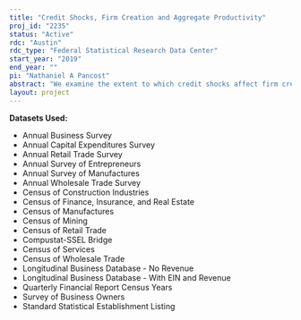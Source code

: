 ```yaml
---
title: "Credit Shocks, Firm Creation and Aggregate Productivity"
proj_id: "2235"
status: "Active"
rdc: "Austin"
rdc_type: "Federal Statistical Research Data Center"
start_year: "2019"
end_year: ""
pi: "Nathaniel A Pancost"
abstract: "We examine the extent to which credit shocks affect firm creation and economic growth using two large shocks to credit: the introduction of bank-branch deregulation laws across US states from the 1970s through the mid-1990s, and the recent financial crisis. Although there is consensus in the literature that a more efficient financial sector allows for a better allocation of resources towards more-productive firms, spurring aggregate productivity and economic growth, most research only considers established firms, ignoring the creation of new firms. We analyze how credit shocks impact entry and exit of firms, as well as the productivity, size, and debt structure of firms that enter, and how such conditions persist over time. We do so by combining the Longitudinal Business Database, which tracks entry and exit for the universe of employer establishments and firms, with the Quarterly Financial Report, which includes balance sheet and income statement information for privately-owned firms, as well as local CRA lending data, Compustat financials, and the Economic Census. Finally, we combine our estimates with standard aggregate productivity decompositions to measure the extent to which these forces, and forces unrelated to credit supply, affect aggregate productivity growth."
layout: project
---
```


**Datasets Used:**

  - Annual Business Survey 
  - Annual Capital Expenditures Survey 
  - Annual Retail Trade Survey 
  - Annual Survey of Entrepreneurs 
  - Annual Survey of Manufactures 
  - Annual Wholesale Trade Survey 
  - Census of Construction Industries 
  - Census of Finance, Insurance, and Real Estate 
  - Census of Manufactures 
  - Census of Mining 
  - Census of Retail Trade 
  - Compustat-SSEL Bridge 
  - Census of Services 
  - Census of Wholesale Trade 
  - Longitudinal Business Database - No Revenue 
  - Longitudinal Business Database - With EIN and Revenue 
  - Quarterly Financial Report Census Years 
  - Survey of Business Owners 
  - Standard Statistical Establishment Listing 

